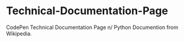 # Technical-Documentation-Page
CodePen Technical Documentation Page n/
Python Documention from Wikipedia.
